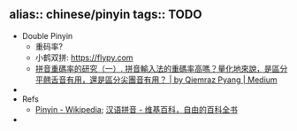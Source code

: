 alias:: chinese/pinyin
tags:: TODO
-
- Double Pinyin
  - 重码率?
  - 小鹤双拼: https://flypy.com
  - [拼音重碼率的研究（一）. 拼音輸入法的重碼率高嗎？量化地來說，是區分平翹舌音有用，還是區分尖團音有用？ | by Qiemraz Pyang | Medium](https://medium.com/@qiemraz/%E6%8B%BC%E9%9F%B3%E9%87%8D%E7%A2%BC%E7%8E%87%E7%9A%84%E7%A0%94%E7%A9%B6-%E4%B8%80-4502da9013f4)
-
- Refs
  - [Pinyin - Wikipedia](https://en.wikipedia.org/wiki/Pinyin); [汉语拼音 - 维基百科，自由的百科全书](https://zh.wikipedia.org/zh-cn/%E6%B1%89%E8%AF%AD%E6%8B%BC%E9%9F%B3)
-